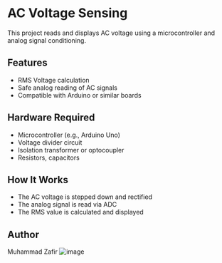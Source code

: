 # AC Voltage Sensing

This project reads and displays AC voltage using a microcontroller and analog signal conditioning.

## Features
- RMS Voltage calculation
- Safe analog reading of AC signals
- Compatible with Arduino or similar boards

## Hardware Required
- Microcontroller (e.g., Arduino Uno)
- Voltage divider circuit
- Isolation transformer or optocoupler
- Resistors, capacitors

## How It Works
- The AC voltage is stepped down and rectified
- The analog signal is read via ADC
- The RMS value is calculated and displayed

## Author
Muhammad Zafir
![image](https://github.com/user-attachments/assets/c0ca6793-53d5-470d-93f1-8f13ca9a8651)
